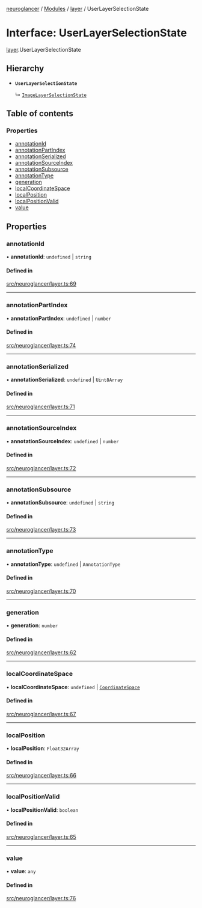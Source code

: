 [neuroglancer](../README.md) / [Modules](../modules.md) / [layer](../modules/layer.md) / UserLayerSelectionState

# Interface: UserLayerSelectionState

[layer](../modules/layer.md).UserLayerSelectionState

## Hierarchy

- **`UserLayerSelectionState`**

  ↳ [`ImageLayerSelectionState`](image_user_layer.ImageLayerSelectionState.md)

## Table of contents

### Properties

- [annotationId](layer.UserLayerSelectionState.md#annotationid)
- [annotationPartIndex](layer.UserLayerSelectionState.md#annotationpartindex)
- [annotationSerialized](layer.UserLayerSelectionState.md#annotationserialized)
- [annotationSourceIndex](layer.UserLayerSelectionState.md#annotationsourceindex)
- [annotationSubsource](layer.UserLayerSelectionState.md#annotationsubsource)
- [annotationType](layer.UserLayerSelectionState.md#annotationtype)
- [generation](layer.UserLayerSelectionState.md#generation)
- [localCoordinateSpace](layer.UserLayerSelectionState.md#localcoordinatespace)
- [localPosition](layer.UserLayerSelectionState.md#localposition)
- [localPositionValid](layer.UserLayerSelectionState.md#localpositionvalid)
- [value](layer.UserLayerSelectionState.md#value)

## Properties

### annotationId

• **annotationId**: `undefined` \| `string`

#### Defined in

[src/neuroglancer/layer.ts:69](https://github.com/ActiveBrainAtlas2/neuroglancer/blob/b9eb98e6/src/neuroglancer/layer.ts#L69)

___

### annotationPartIndex

• **annotationPartIndex**: `undefined` \| `number`

#### Defined in

[src/neuroglancer/layer.ts:74](https://github.com/ActiveBrainAtlas2/neuroglancer/blob/b9eb98e6/src/neuroglancer/layer.ts#L74)

___

### annotationSerialized

• **annotationSerialized**: `undefined` \| `Uint8Array`

#### Defined in

[src/neuroglancer/layer.ts:71](https://github.com/ActiveBrainAtlas2/neuroglancer/blob/b9eb98e6/src/neuroglancer/layer.ts#L71)

___

### annotationSourceIndex

• **annotationSourceIndex**: `undefined` \| `number`

#### Defined in

[src/neuroglancer/layer.ts:72](https://github.com/ActiveBrainAtlas2/neuroglancer/blob/b9eb98e6/src/neuroglancer/layer.ts#L72)

___

### annotationSubsource

• **annotationSubsource**: `undefined` \| `string`

#### Defined in

[src/neuroglancer/layer.ts:73](https://github.com/ActiveBrainAtlas2/neuroglancer/blob/b9eb98e6/src/neuroglancer/layer.ts#L73)

___

### annotationType

• **annotationType**: `undefined` \| `AnnotationType`

#### Defined in

[src/neuroglancer/layer.ts:70](https://github.com/ActiveBrainAtlas2/neuroglancer/blob/b9eb98e6/src/neuroglancer/layer.ts#L70)

___

### generation

• **generation**: `number`

#### Defined in

[src/neuroglancer/layer.ts:62](https://github.com/ActiveBrainAtlas2/neuroglancer/blob/b9eb98e6/src/neuroglancer/layer.ts#L62)

___

### localCoordinateSpace

• **localCoordinateSpace**: `undefined` \| [`CoordinateSpace`](coordinate_transform.CoordinateSpace.md)

#### Defined in

[src/neuroglancer/layer.ts:67](https://github.com/ActiveBrainAtlas2/neuroglancer/blob/b9eb98e6/src/neuroglancer/layer.ts#L67)

___

### localPosition

• **localPosition**: `Float32Array`

#### Defined in

[src/neuroglancer/layer.ts:66](https://github.com/ActiveBrainAtlas2/neuroglancer/blob/b9eb98e6/src/neuroglancer/layer.ts#L66)

___

### localPositionValid

• **localPositionValid**: `boolean`

#### Defined in

[src/neuroglancer/layer.ts:65](https://github.com/ActiveBrainAtlas2/neuroglancer/blob/b9eb98e6/src/neuroglancer/layer.ts#L65)

___

### value

• **value**: `any`

#### Defined in

[src/neuroglancer/layer.ts:76](https://github.com/ActiveBrainAtlas2/neuroglancer/blob/b9eb98e6/src/neuroglancer/layer.ts#L76)
